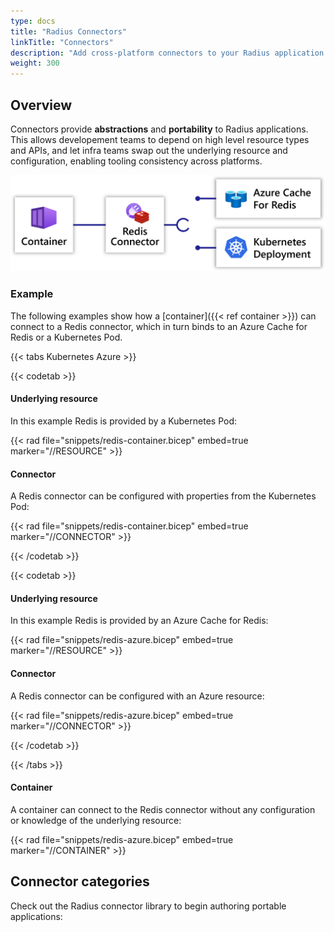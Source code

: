 ```yaml
---
type: docs
title: "Radius Connectors"
linkTitle: "Connectors"
description: "Add cross-platform connectors to your Radius application with Connectors"
weight: 300
---
```


## Overview

Connectors provide **abstractions** and **portability** to Radius applications. This allows developement teams to depend on high level resource types and APIs, and let infra teams swap out the underlying resource and configuration, enabling tooling consistency across platforms.

<img src="connectors.png" alt="Diagram of a connector connecting from a container to either an Azure Redis Cache or a Kubernetes Deployment" width=700px />

### Example

The following examples show how a [container]({{< ref container >}}) can connect to a Redis connector, which in turn binds to an Azure Cache for Redis or a Kubernetes Pod.

{{< tabs Kubernetes Azure >}}

{{< codetab >}}
<h4>Underlying resource</h4>

In this example Redis is provided by a Kubernetes Pod:

{{< rad file="snippets/redis-container.bicep" embed=true marker="//RESOURCE" >}}

<h4>Connector</h4>

A Redis connector can be configured with properties from the Kubernetes Pod:

{{< rad file="snippets/redis-container.bicep" embed=true marker="//CONNECTOR" >}}

{{< /codetab >}}

{{< codetab >}}
<h4>Underlying resource</h4>

In this example Redis is provided by an Azure Cache for Redis:

{{< rad file="snippets/redis-azure.bicep" embed=true marker="//RESOURCE" >}}

<h4>Connector</h4>

A Redis connector can be configured with an Azure resource:

{{< rad file="snippets/redis-azure.bicep" embed=true marker="//CONNECTOR" >}}

{{< /codetab >}}

{{< /tabs >}}

<h4>Container</h4>

A container can connect to the Redis connector without any configuration or knowledge of the underlying resource:

{{< rad file="snippets/redis-azure.bicep" embed=true marker="//CONTAINER" >}}

## Connector categories

Check out the Radius connector library to begin authoring portable applications:
